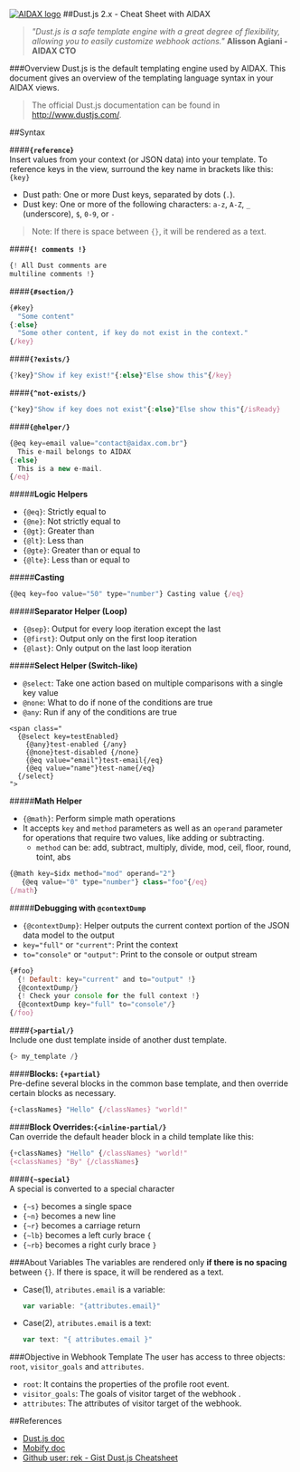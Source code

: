 [![AIDAX logo](https://raw.githubusercontent.com/astfarias/aidax/master/files/img/logo/logo2-less.png)](http://aidaxbi.com/)
##Dust.js 2.x - Cheat Sheet with AIDAX
>*"Dust.js is a safe template engine with a great degree of flexibility, allowing you to easily customize webhook actions."*
>**Alisson Agiani - AIDAX CTO**

###Overview
Dust.js is the default templating engine used by AIDAX. This document gives an overview of the templating language syntax in your AIDAX views.

> The official Dust.js documentation can be found in http://www.dustjs.com/.

##Syntax  

####**`{reference}`**   
Insert values from your context (or JSON data) into your template.
To reference keys in the view, surround the key name in brackets like this: `{key}`  

 - Dust path: One or more Dust keys, separated by dots (`.`).
 - Dust key: One or more of the following characters: `a-z`, `A-Z`, `_` (underscore), `$`, `0-9`, or `-`
>Note: If there is space between `{}`, it will be rendered as a text.  

####**`{! comments !}`**  

```javascript
{! All Dust comments are
multiline comments !}
```  

####**`{#section/}`**  

```javascript
{#key}
  "Some content"
{:else}
  "Some other content, if key do not exist in the context."
{/key}
```  

####**`{?exists/}`**  

```javascript
{?key}"Show if key exist!"{:else}"Else show this"{/key}
```

####**`{^not-exists/}`**  

```javascript
{^key}"Show if key does not exist"{:else}"Else show this"{/isReady}
```

####**`{@helper/}`**   

```javascript
{@eq key=email value="contact@aidax.com.br"}
  This e-mail belongs to AIDAX
{:else}
  This is a new e-mail.
{/eq}

```

#####**Logic Helpers**   

 - `{@eq}`: Strictly equal to
 - `{@ne}`: Not strictly equal to
 - `{@gt}`: Greater than
 - `{@lt}`: Less than
 - `{@gte}`: Greater than or equal to
 - `{@lte}`: Less than or equal to

#####**Casting**
```javascript
{@eq key=foo value="50" type="number"} Casting value {/eq}
```
#####**Separator Helper (Loop)**  

 - `{@sep}`: Output for every loop iteration except the last
 - `{@first}`: Output only on the first loop iteration
 - `{@last}`: Only output on the last loop iteration

#####**Select Helper (Switch-like)**  

- `@select`: Take one action based on multiple comparisons with a single key value
- `@none`:  What to do if none of the conditions are true
- `@any`: Run if any of the conditions are true

```
<span class="
  {@select key=testEnabled}
    {@any}test-enabled {/any}
    {@none}test-disabled {/none}
    {@eq value="email"}test-email{/eq}
    {@eq value="name"}test-name{/eq}
  {/select}
">
```
#####**Math Helper**  

- `{@math}`: Perform simple math operations
-  It accepts `key` and `method` parameters as well as an `operand` parameter for operations that require two values, like adding or subtracting.
	- `method` can be: add, subtract, multiply, divide, mod, ceil, floor, round, toint, abs  

```javascript
{@math key=$idx method="mod" operand="2"}
   {@eq value="0" type="number"} class="foo"{/eq}
{/math}
```
#####**Debugging with `@contextDump`**  

 - `{@contextDump}`: Helper outputs the current context portion of the JSON data model to the output 
 - `key="full"` or `"current"`: Print the context
 - `to="console"` or `"output"`: Print to the console or output stream

```javascript
{#foo}
  {! Default: key="current" and to="output" !}
  {@contextDump/}
  {! Check your console for the full context !}
  {@contextDump key="full" to="console"/}
{/foo}
```

####**`{>partial/}`**  
Include one dust template inside of another dust template.
```javascript
{> my_template /}
```

####**Blocks: `{+partial}`**  
Pre-define several blocks in the common base template, and then override certain blocks as necessary.  

```javascript
{+classNames} "Hello" {/classNames} "world!"
```

####**Block Overrides:`{<inline-partial/}`**   
Can override the default header block in a child template like this:

```javascript
{+classNames} "Hello" {/classNames} "world!"
{<classNames} "By" {/classNames}
```

####**`{~special}`**  
A special is converted to a special character  

 - `{~s}` becomes a single space
 - `{~n}` becomes a new line
 - `{~r}` becomes a carriage return
 - `{~lb}` becomes a left curly brace `{`
 - `{~rb}` becomes a right curly brace `}`


###About Variables
The variables are rendered only **if there is no spacing** between `{}`. If there is space, it will be rendered as a text.  

 - Case(1), `atributes.email` is a variable:

	```javascript
    var variable: "{attributes.email}"	
	```
	
 - Case(2), `atributes.email` is a text:  
 
	```javascript
	var text: "{ attributes.email }"  
	```  
	  	
###Objective in Webhook Template
The user has access to three objects: `root`, `visitor_goals` and `attributes`.

 * `root`: It contains the properties of the profile root event.   
 * `visitor_goals`: The goals of visitor target of the webhook .   
 * `attributes`: The attributes of visitor target of the webhook.   

##References

* [Dust.js doc](http://www.dustjs.com/docs/)
* [Mobify doc](http://adaptivejs.mobify.com/v2.0/docs/)
* [Github user: rek - Gist Dust.js Cheatsheet ](https://gist.github.com/rek/f18a7e38b8e4e3686584)
